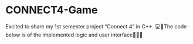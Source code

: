# CONNECT4-Game
Excited to share my 1st semester project “Connect 4” in  C++. 💻🚀The code below is of the implemented logic and user interface👩‍💻🌟

